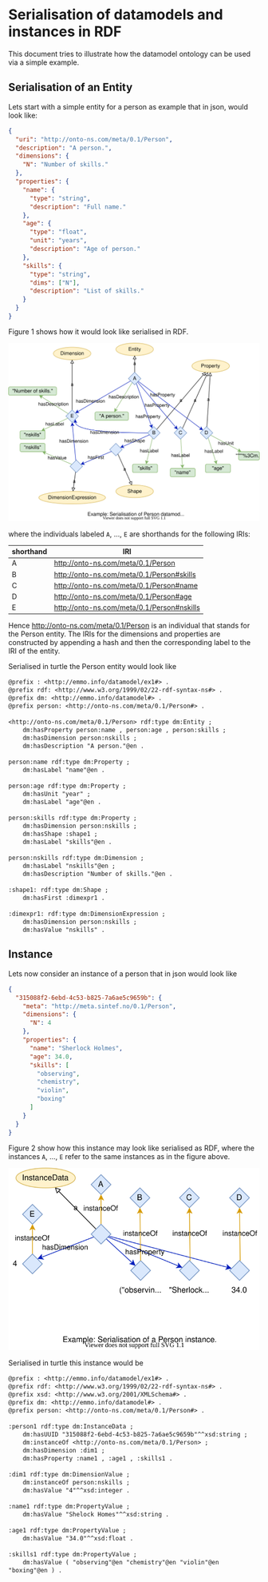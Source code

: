 Serialisation of datamodels and instances in RDF
================================================
This document tries to illustrate how the datamodel ontology can be used
via a simple example.


Serialisation of an Entity
--------------------------
Lets start with a simple entity for a person as example that in json,
would look like:

```json
{
  "uri": "http://onto-ns.com/meta/0.1/Person",
  "description": "A person.",
  "dimensions": {
    "N": "Number of skills."
  },
  "properties": {
    "name": {
      "type": "string",
      "description": "Full name."
    },
    "age": {
      "type": "float",
      "unit": "years",
      "description": "Age of person."
    },
    "skills": {
      "type": "string",
      "dims": ["N"],
      "description": "List of skills."
    }
  }
}
```

Figure 1 shows how it would look like serialised in RDF.

![fig1](figs/person-entity.svg)

where the individuals labeled `A`, ..., `E` are shorthands for the
following IRIs:

| shorthand | IRI |
| --------- | --- |
| A | <http://onto-ns.com/meta/0.1/Person> |
| B | <http://onto-ns.com/meta/0.1/Person#skills> |
| C | <http://onto-ns.com/meta/0.1/Person#name> |
| D | <http://onto-ns.com/meta/0.1/Person#age> |
| E | <http://onto-ns.com/meta/0.1/Person#nskills> |

Hence <http://onto-ns.com/meta/0.1/Person> is an individual that
stands for the Person entity. The IRIs for the dimensions and
properties are constructed by appending a hash and then the
corresponding label to the IRI of the entity.

Serialised in turtle the Person entity would look like

```turtle
@prefix : <http://emmo.info/datamodel/ex1#> .
@prefix rdf: <http://www.w3.org/1999/02/22-rdf-syntax-ns#> .
@prefix dm: <http://emmo.info/datamodel#> .
@prefix person: <http://onto-ns.com/meta/0.1/Person#> .

<http://onto-ns.com/meta/0.1/Person> rdf:type dm:Entity ;
    dm:hasProperty person:name , person:age , person:skills ;
    dm:hasDimension person:nskills ;
    dm:hasDescription "A person."@en .

person:name rdf:type dm:Property ;
    dm:hasLabel "name"@en .

person:age rdf:type dm:Property ;
    dm:hasUnit "year" ;
    dm:hasLabel "age"@en .

person:skills rdf:type dm:Property ;
    dm:hasDimension person:nskills ;
    dm:hasShape :shape1 ;
    dm:hasLabel "skills"@en .

person:nskills rdf:type dm:Dimension ;
    dm:hasLabel "nskills"@en ;
    dm:hasDescription "Number of skills."@en .

:shape1: rdf:type dm:Shape ;
    dm:hasFirst :dimexpr1 .

:dimexpr1: rdf:type dm:DimensionExpression ;
    dm:hasDimension person:nskills ;
    dm:hasValue "nskills" .
```


Instance
--------
Lets now consider an instance of a person that in json would look like

```json
{
  "315088f2-6ebd-4c53-b825-7a6ae5c9659b": {
    "meta": "http://meta.sintef.no/0.1/Person",
    "dimensions": {
      "N": 4
    },
    "properties": {
      "name": "Sherlock Holmes",
      "age": 34.0,
      "skills": [
        "observing",
        "chemistry",
        "violin",
        "boxing"
      ]
    }
  }
}
```

Figure 2 show how this instance may look like serialised as RDF, where
the instances `A`, ..., `E` refer to the same instances as in the
figure above.

![fig2](figs/person-instance.svg)

Serialised in turtle this instance would be

```turtle
@prefix : <http://emmo.info/datamodel/ex1#> .
@prefix rdf: <http://www.w3.org/1999/02/22-rdf-syntax-ns#> .
@prefix xsd: <http://www.w3.org/2001/XMLSchema#> .
@prefix dm: <http://emmo.info/datamodel#> .
@prefix person: <http://onto-ns.com/meta/0.1/Person#> .

:person1 rdf:type dm:InstanceData ;
    dm:hasUUID "315088f2-6ebd-4c53-b825-7a6ae5c9659b"^^xsd:string ;
    dm:instanceOf <http://onto-ns.com/meta/0.1/Person> ;
    dm:hasDimension :dim1 ;
    dm:hasProperty :name1 , :age1 , :skills1 .

:dim1 rdf:type dm:DimensionValue ;
    dm:instanceOf person:nskills ;
    dm:hasValue "4"^^xsd:integer .

:name1 rdf:type dm:PropertyValue ;
    dm:hasValue "Shelock Homes"^^xsd:string .

:age1 rdf:type dm:PropertyValue ;
    dm:hasValue "34.0"^^xsd:float .

:skills1 rdf:type dm:PropertyValue ;
    dm:hasValue ( "observing"@en "chemistry"@en "violin"@en "boxing"@en ) .
```
